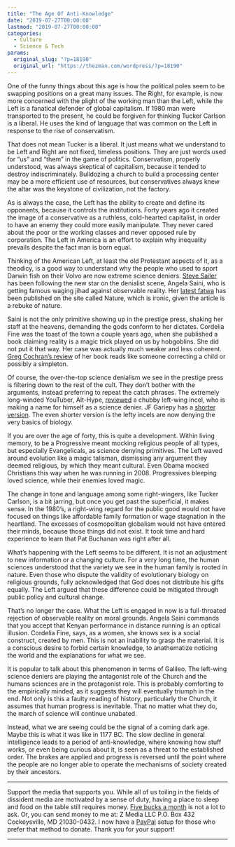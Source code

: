 ```yaml
---
title: "The Age Of Anti-Knowledge"
date: "2019-07-27T00:00:00"
lastmod: "2019-07-27T00:00:00"
categories:
  - Culture
  - Science & Tech
params:
  original_slug: "?p=18190"
  original_url: "https://thezman.com/wordpress/?p=18190"
---
```


One of the funny things about this age is how the political poles seem
to be swapping positions on a great many issues. The Right, for example,
is now more concerned with the plight of the working man than the Left,
while the Left is a fanatical defender of global capitalism. If 1980 man
were transported to the present, he could be forgiven for thinking
Tucker Carlson is a liberal. He uses the kind of language that was
common on the Left in response to the rise of conservatism.

That does not mean Tucker is a liberal. It just means what we understand
to be Left and Right are not fixed, timeless positions. They are just
words used for “us” and “them” in the game of politics. Conservatism,
properly understood, was always skeptical of capitalism, because it
tended to destroy indiscriminately. Bulldozing a church to build a
processing center may be a more efficient use of resources, but
conservatives always knew the altar was the keystone of civilization,
not the factory.

As is always the case, the Left has the ability to create and define its
opponents, because it controls the institutions. Forty years ago it
created the image of a conservative as a ruthless, cold-hearted
capitalist, in order to have an enemy they could more easily manipulate.
They never cared about the poor or the working classes and never opposed
rule by corporation. The Left in America is an effort to explain why
inequality prevails despite the fact man is born equal.

Thinking of the American Left, at least the old Protestant aspects of
it, as a theodicy, is a good way to understand why the people who used
to sport Darwin fish on their Volvo are now extreme science deniers. <a
href="http://www.unz.com/isteve/saini-sports-and-iq-the-persistence-of-race-science-in-compe/"
rel="noopener noreferrer" target="_blank">Steve Sailer</a> has been
following the new star on the denialist scene, Angela Saini, who is
getting famous waging jihad against observable reality. Her
<a href="https://www.nature.com/articles/d41586-019-02244-w"
rel="noopener noreferrer" target="_blank">latest fatwa</a> has been
published on the site called Nature, which is ironic, given the article
is a rebuke of nature.

Saini is not the only primitive showing up in the prestige press,
shaking her staff at the heavens, demanding the gods conform to her
dictates. Cordelia Fine was the toast of the town a couple years ago,
when she published a book claiming reality is a magic trick played on us
by hobgoblins. She did not put it that way. Her case was actually much
weaker and less coherent.
<a href="https://westhunt.wordpress.com/2017/03/20/old-t-rex/"
rel="noopener noreferrer" target="_blank">Greg Cochran’s review</a> of
her book reads like someone correcting a child or possibly a simpleton.

Of course, the over-the-top science denialism we see in the prestige
press is filtering down to the rest of the cult. They don’t bother with
the arguments, instead preferring to repeat the catch phrases. The
extremely long-winded YouTuber, Alt-Hype,
<a href="https://www.youtube.com/watch?v=tI1rbIYwK4A"
rel="noopener noreferrer" target="_blank">reviewed</a> a chubby
left-wing incel, who is making a name for himself as a science denier.
JF Gariepy has a
<a href="https://youtu.be/43EEL2iaw-Q?t=3569" rel="noopener noreferrer"
target="_blank">shorter version</a>. The even shorter version is the
lefty incels are now denying the very basics of biology.

If you are over the age of forty, this is quite a development. Within
living memory, to be a Progressive meant mocking religious people of all
types, but especially Evangelicals, as science denying primitives. The
Left waved around evolution like a magic talisman, dismissing any
argument they deemed religious, by which they meant cultural. Even Obama
mocked Christians this way when he was running in 2008. Progressives
bleeping loved science, while their enemies loved magic.

The change in tone and language among some right-wingers, like Tucker
Carlson, is a bit jarring, but once you get past the superficial, it
makes sense. In the 1980’s, a right-wing regard for the public good
would not have focused on things like affordable family formation or
wage stagnation in the heartland. The excesses of cosmopolitan globalism
would not have entered their minds, because those things did not exist.
It took time and hard experience to learn that Pat Buchanan was right
after all.

What’s happening with the Left seems to be different. It is not an
adjustment to new information or a changing culture. For a very long
time, the human sciences understood that the variety we see in the human
family is rooted in nature. Even those who dispute the validity of
evolutionary biology on religious grounds, fully acknowledged that God
does not distribute his gifts equally. The Left argued that these
difference could be mitigated through public policy and cultural change.

That’s no longer the case. What the Left is engaged in now is a
full-throated rejection of observable reality on moral grounds. Angela
Saini commands that you accept that Kenyan performance in distance
running is an optical illusion. Cordelia Fine, says, as a women, she
knows sex is a social construct, created by men. This is not an
inability to grasp the material. It is a conscious desire to forbid
certain knowledge, to anathematize noticing the world and the
explanations for what we see.

It is popular to talk about this phenomenon in terms of Galileo. The
left-wing science deniers are playing the antagonist role of the Church
and the humans sciences are in the protagonist role. This is probably
comforting to the empirically minded, as it suggests they will
eventually triumph in the end. Not only is this a faulty reading of
history, particularly the Church, it assumes that human progress is
inevitable. That no matter what they do, the march of science will
continue unabated.

Instead, what we are seeing could be the signal of a coming dark age.
Maybe this is what it was like in 1177 BC. The slow decline in general
intelligence leads to a period of anti-knowledge, where knowing how
stuff works, or even being curious about it, is seen as a threat to the
established order. The brakes are applied and progress is reversed until
the point where the people are no longer able to operate the mechanisms
of society created by their ancestors.

------------------------------------------------------------------------

Support the media that supports you. While all of us toiling in the
fields of dissident media are motivated by a sense of duty, having a
place to sleep and food on the table still requires money.
<a href="https://www.subscribestar.com/the-z-blog"
rel="noopener noreferrer" target="_blank">Five bucks a month</a> is not
a lot to ask. Or, you can send money to me at: Z Media LLC P.O. Box 432
Cockeysville, MD 21030-0432. I now have a <a
href="https://www.paypal.com/cgi-bin/webscr?cmd=_s-xclick&amp;hosted_button_id=UDAS2Q8JYA6CN&amp;source=url"
rel="noopener noreferrer" target="_blank">PayPal</a> setup for those who
prefer that method to donate. Thank you for your support!

------------------------------------------------------------------------
